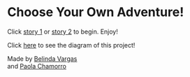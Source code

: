 # Choose Your Own Adventure!  

Click [story 1](story-1/option-1.md) or [story 2](story-2/option-1.md) to begin. Enjoy!   

Click [here](https://docs.google.com/a/hstat.org/drawings/d/1sirI65yHMMrQP5IUkShbfZmP3g9x448KpatkXNyusKI/edit?usp=sharing) to see the diagram of this project!  

Made by [Belinda Vargas](https://github.com/belindav8567)    
and [Paola Chamorro](https://github.com/paolac8171)  